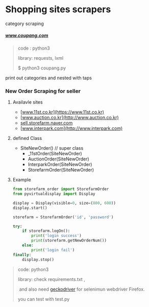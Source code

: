 # Shopping sites scrapers

category scraping

##### www.coupang.com

> code : python3
>
> library: requests, lxml
>
> $ python3 coupang.py

print out categories and nested with taps



### New Order Scraping for seller

1. Availavle sites

   - [www.11st.co.kr](https://www.11st.co.kr)
   - [www.auction.co.kr](http://www.auction.co.kr)
   - [sell.storefarm.naver.com](https://sell.storefarm.naver.com)
   - [www.interpark.com](http://www.interpark.com)

2. defined Class

   - SiteNewOrder()	// super class
     - _11stOrder(SiteNewOrder)		
     - AuctionOrder(SiteNewOrder)
     - InterparkOrder(SiteNewOrder)
     - StorefarmOrder(SiteNewOrder)

3. Example

   ```python
   from storefarm_order import StorefarmOrder
   from pyvirtualdisplay import Display

   display = Display(visible=0, size=(800, 600))
   display.start()

   storefarm = StorefarmOrder('id', 'password')

   try:
       if storefarm.logOn():
           print('login success')
           print(storefarm.getNewOrderNum())
       else:
           print('login fail')
   finally:
       display.stop()

   ```



> code: python3
>
> library: check requirements.txt ,
>
> ​	and	also need [geckodriver](https://github.com/mozilla/geckodriver/releases) for selenimun webdriver Firefox.
>
> you can test with test.py

##### 